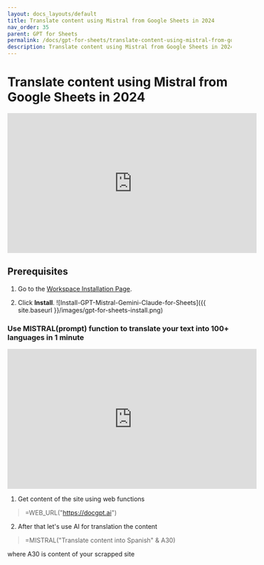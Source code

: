 ```yaml
---
layout: docs_layouts/default
title: Translate content using Mistral from Google Sheets in 2024
nav_order: 35
parent: GPT for Sheets
permalink: /docs/gpt-for-sheets/translate-content-using-mistral-from-google-sheets-in-2024
description: Translate content using Mistral from Google Sheets in 2024
---
```


# Translate content using Mistral from Google Sheets in 2024

<iframe width="560" height="315" src="https://www.youtube.com/embed/V4IRVKBHJy4?si=3qoBVoXAddHTg7qR" title="How to use GPT for Sheets" frameborder="0" allow="accelerometer; autoplay; clipboard-write; encrypted-media; gyroscope; picture-in-picture; web-share" allowfullscreen></iframe>

## Prerequisites

1. Go to the [Workspace Installation Page](https://workspace.google.com/u/0/marketplace/app/gpt_for_docs_sheets_forms_slides/466607203252).

2. Click **Install**. ![Install-GPT-Mistral-Gemini-Claude-for-Sheets]({{ site.baseurl }}/images/gpt-for-sheets-install.png)


### Use MISTRAL(prompt) function to translate your text into 100+ languages in 1 minute

<iframe width="560" height="315" src="https://www.youtube.com/embed/IVehBwbRvWE?si=zwhMZZBP9WccCmiu" title="YouTube video player" frameborder="0" allow="accelerometer; autoplay; clipboard-write; encrypted-media; gyroscope; picture-in-picture; web-share" referrerpolicy="strict-origin-when-cross-origin" allowfullscreen></iframe>


1. Get content of the site using web functions
> =WEB_URL("https://docgpt.ai")

2. After that let's use AI for translation the content

> =MISTRAL("Translate content into Spanish" & A30)

where A30 is content of your scrapped site
